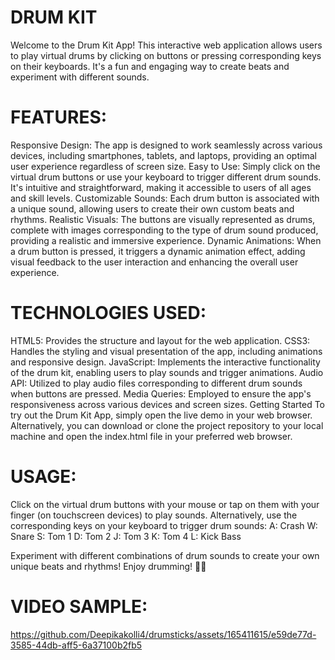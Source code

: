 # DRUM KIT 

Welcome to the Drum Kit App! This interactive web application allows users to play virtual drums by clicking on buttons or pressing corresponding keys on their keyboards. It's a fun and engaging way to create beats and experiment with different sounds.

# FEATURES:

Responsive Design: The app is designed to work seamlessly across various devices, including smartphones, tablets, and laptops, providing an optimal user experience regardless of screen size.
Easy to Use: Simply click on the virtual drum buttons or use your keyboard to trigger different drum sounds. It's intuitive and straightforward, making it accessible to users of all ages and skill levels.
Customizable Sounds: Each drum button is associated with a unique sound, allowing users to create their own custom beats and rhythms.
Realistic Visuals: The buttons are visually represented as drums, complete with images corresponding to the type of drum sound produced, providing a realistic and immersive experience.
Dynamic Animations: When a drum button is pressed, it triggers a dynamic animation effect, adding visual feedback to the user interaction and enhancing the overall user experience.


# TECHNOLOGIES USED:

HTML5: Provides the structure and layout for the web application.
CSS3: Handles the styling and visual presentation of the app, including animations and responsive design.
JavaScript: Implements the interactive functionality of the drum kit, enabling users to play sounds and trigger animations.
Audio API: Utilized to play audio files corresponding to different drum sounds when buttons are pressed.
Media Queries: Employed to ensure the app's responsiveness across various devices and screen sizes.
Getting Started
To try out the Drum Kit App, simply open the live demo in your web browser. Alternatively, you can download or clone the project repository to your local machine and open the index.html file in your preferred web browser.

# USAGE:

Click on the virtual drum buttons with your mouse or tap on them with your finger (on touchscreen devices) to play sounds.
Alternatively, use the corresponding keys on your keyboard to trigger drum sounds:
A: Crash
W: Snare
S: Tom 1
D: Tom 2
J: Tom 3
K: Tom 4
L: Kick Bass

Experiment with different combinations of drum sounds to create your own unique beats and rhythms!
 Enjoy drumming! 🥁🎶

 # VIDEO SAMPLE:
https://github.com/Deepikakolli4/drumsticks/assets/165411615/e59de77d-3585-44db-aff5-6a37100b2fb5



